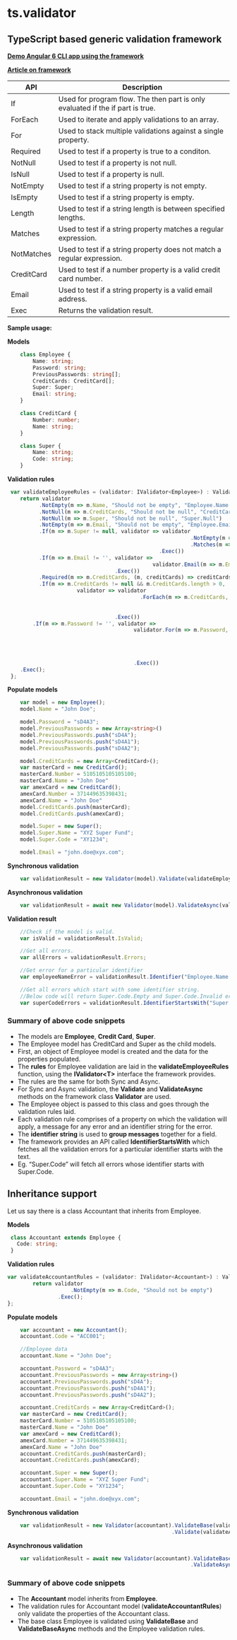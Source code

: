 # ts.validator

## TypeScript based generic validation framework

[**Demo Angular 6 CLI app using the framework**](https://github.com/VeritasSoftware/ts-validator-app-angular6)

[**Article on framework**](https://www.c-sharpcorner.com/article/ts-validator-typescript-based-generic-validation-framework/)

| API          | Description                                                                    |
| ------------ | ------------------------------------------------------------------------------ |
| If           | Used for program flow. The then part is only evaluated if the if part is true. |
| ForEach      | Used to iterate and apply validations to an array.                             |
| For          | Used to stack multiple validations against a single property.                  |
| Required     | Used to test if a property is true to a conditon.                              |
| NotNull      | Used to test if a property is not null.                                        |
| IsNull       | Used to test if a property is null.                                            |
| NotEmpty     | Used to test if a string property is not empty.                                |
| IsEmpty      | Used to test if a string property is empty.                                    |
| Length       | Used to test if a string length is between specified lengths.                  |
| Matches      | Used to test if a string property matches a regular expression.                |
| NotMatches   | Used to test if a string property does not match a regular expression.         |
| CreditCard   | Used to test if a number property is a valid credit card number.               |
| Email        | Used to test if a string property is a valid email address.                    |
| Exec         | Returns the validation result.                                                 |

**Sample usage:**

**Models**

```typescript
    class Employee {
        Name: string;
        Password: string;
        PreviousPasswords: string[];
        CreditCards: CreditCard[];
        Super: Super;
        Email: string;
    }

    class CreditCard {
        Number: number;
        Name: string;
    }

    class Super {
        Name: string;
        Code: string;
    }
```

**Validation rules**

```typescript
 var validateEmployeeRules = (validator: IValidator<Employee>) : ValidationResult => {
    return validator                              
          .NotEmpty(m => m.Name, "Should not be empty", "Employee.Name.Empty")
          .NotNull(m => m.CreditCards, "Should not be null", "CreditCard.Null")
          .NotNull(m => m.Super, "Should not be null", "Super.Null")
          .NotEmpty(m => m.Email, "Should not be empty", "Employee.Email.Empty")
          .If(m => m.Super != null, validator => validator
                                                          .NotEmpty(m => m.Super.Name, "Should not be empty", "Super.Code.Empty")
                                                          .Matches(m => m.Super.Code, "^[a-zA-Z]{2}\\d{4}$", "Should not be invalid", "Super.Code.Invalid")
                                                .Exec())
          .If(m => m.Email != '', validator => 
                                              validator.Email(m => m.Email, "Should not be invalid", "Employee.Email.Invalid")
                                  .Exec())  
          .Required(m => m.CreditCards, (m, creditCards) => creditCards.length > 0, "Must have atleast 1 credit card", "CreditCard.Required")
          .If(m => m.CreditCards != null && m.CreditCards.length > 0, 
                      validator => validator
                                          .ForEach(m => m.CreditCards, validator => 
                                                                            validator.CreditCard(m => m.Number, "Should not be invalid", "CreditCard.Number.Invalid")                                                                                         
                                                                      .Exec())
                                  .Exec())
        .If(m => m.Password != '', validator => 
                                        validator.For(m => m.Password, passwordValidator =>
                                                                          passwordValidator.Matches("(?=.*?[0-9])(?=.*?[a-z])(?=.*?[A-Z])", "Password strength is not valid")
                                                                                           .Required((m, pwd) => pwd.length > 3, "Password length should be greater than 3")
                                                                                           .Required((m, pwd) => !m.PreviousPasswords.some(prevPwd => prevPwd == pwd), "Password is already used")
                                                                      .Exec())
                                        .Exec())                                                                                                                    
    .Exec();
 };
```

**Populate models**

```typescript
    var model = new Employee();
    model.Name = "John Doe";

    model.Password = "sD4A3";
    model.PreviousPasswords = new Array<string>()     
    model.PreviousPasswords.push("sD4A");
    model.PreviousPasswords.push("sD4A1");
    model.PreviousPasswords.push("sD4A2");

    model.CreditCards = new Array<CreditCard>();
    var masterCard = new CreditCard();
    masterCard.Number = 5105105105105100;
    masterCard.Name = "John Doe"
    var amexCard = new CreditCard();
    amexCard.Number = 371449635398431;
    amexCard.Name = "John Doe"
    model.CreditCards.push(masterCard);
    model.CreditCards.push(amexCard);

    model.Super = new Super();
    model.Super.Name = "XYZ Super Fund";
    model.Super.Code = "XY1234";

    model.Email = "john.doe@xyx.com";
```

**Synchronous validation**

```typescript
    var validationResult = new Validator(model).Validate(validateEmployeeRules);   
```

**Asynchronous validation**

```typescript
    var validationResult = await new Validator(model).ValidateAsync(validateEmployeeRules);
```

**Validation result**

```typescript
    //Check if the model is valid.
    var isValid = validationResult.IsValid;

    //Get all errors.
    var allErrors = validationResult.Errors;

    //Get error for a particular identifier
    var employeeNameError = validationResult.Identifier("Employee.Name.Empty");

    //Get all errors which start with some identifier string. 
    //Below code will return Super.Code.Empty and Super.Code.Invalid errors
    var superCodeErrors = validationResult.IdentifierStartsWith("Super.Code");
```

### Summary of above code snippets

*   The models are **Employee**, **Credit Card**, **Super**.
*   The Employee model has CreditCard and Super as the child models.
*   First, an object of Employee model is created and the data for the properties populated.
*   The **rules** for Employee validation are laid in the **validateEmployeeRules** function, using the **IValidator\<T\>** interface the framework provides.
*   The rules are the same for both Sync and Async.
*   For Sync and Async validation, the **Validate** and **ValidateAsync** methods on the framework class **Validator** are used.
*   The Employee object is passed to this class and goes through the validation rules laid.
*   Each validation rule comprises of a property on which the validation will apply, a message for any error and an identifier string for the error.
*   The **identifier string** is used to **group messages** together for a field.
*   The framework provides an API called **IdentifierStartsWith** which fetches all the validation errors for a particular identifier starts with the text.
*   Eg. “Super.Code” will fetch all errors whose identifier starts with Super.Code.

## Inheritance support

Let us say there is a class Accountant that inherits from Employee.

**Models**

```typescript
 class Accountant extends Employee {
   Code: string;
 }
```

**Validation rules**

```typescript
var validateAccountantRules = (validator: IValidator<Accountant>) : ValidationResult => {
        return validator
                    .NotEmpty(m => m.Code, "Should not be empty")
                .Exec();
};
```

**Populate models**

```typescript
    var accountant = new Accountant();
    accountant.Code = "ACC001";

    //Employee data
    accountant.Name = "John Doe";

    accountant.Password = "sD4A3";
    accountant.PreviousPasswords = new Array<string>()     
    accountant.PreviousPasswords.push("sD4A");
    accountant.PreviousPasswords.push("sD4A1");
    accountant.PreviousPasswords.push("sD4A2");

    accountant.CreditCards = new Array<CreditCard>();
    var masterCard = new CreditCard();
    masterCard.Number = 5105105105105100;
    masterCard.Name = "John Doe"
    var amexCard = new CreditCard();
    amexCard.Number = 371449635398431;
    amexCard.Name = "John Doe"
    accountant.CreditCards.push(masterCard);
    accountant.CreditCards.push(amexCard);

    accountant.Super = new Super();
    accountant.Super.Name = "XYZ Super Fund";
    accountant.Super.Code = "XY1234";

    accountant.Email = "john.doe@xyx.com";
```

**Synchronous validation**

```typescript
    var validationResult = new Validator(accountant).ValidateBase(validateEmployeeRules)
                                                    .Validate(validateAccountantRules); 
```

**Asynchronous validation**

```typescript
    var validationResult = await new Validator(accountant).ValidateBaseAsync(validateEmployeeRules)
                                                          .ValidateAsync(validateAccountantRules); 
```

### Summary of above code snippets

*   The **Accountant** model inherits from **Employee**.
*   The validation rules for Accountant model (**validateAccountantRules**) only validate the properties of the Accountant class.
*   The base class Employee is validated using **ValidateBase** and **ValidateBaseAsync** methods and the Employee validation rules.